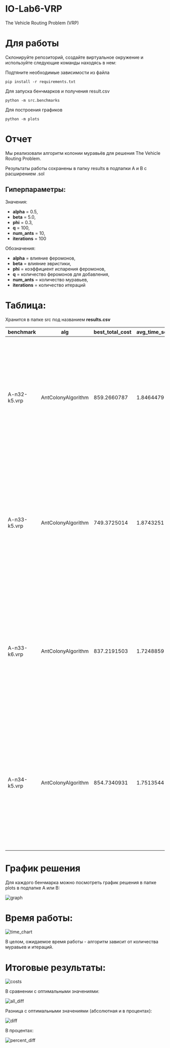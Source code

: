 # IO-Lab6-VRP

The Vehicle Routing Problem (VRP)

# Для работы

Склонируйте репозиторий, создайте виртуальное окружение и используйте следующие команды находясь в нем:

Подтяните необходимые зависимости из файла
```
pip install -r requirements.txt
```

Для запуска бенчмарков и получения result.csv
```
python -m src.benchmarks
```

Для построения графиков
```
python -m plots
```

# **Отчет**

Мы реализовали алгоритм колонии муравьёв для решения The Vehicle Routing Problem.

Результаты работы сохранены в папку results в подпапки A и B с расширением .sol

## Гиперпараметры: 

Значения:
- **alpha** = 0.5, 
- **beta** = 5.0, 
- **phi** = 0.3, 
- **q** = 100, 
- **num_ants** = 10, 
- **iterations** = 100

Обозначения:

- **alpha** = влияние феромонов, 
- **beta** = влияние эвристики, 
- **phi** = коэффициент испарения феромонов, 
- **q** = количество феромонов для добавления, 
- **num_ants** = количество муравьев, 
- **iterations** = количество итераций

# **Таблица:**

Хранится в папке src под названием **results.csv**

| benchmark         | alg                 | best_total_cost | avg_time_sec | solution                                                                                                                                                                                                 | optimal_value | diff         | percent_diff  |
|-------------------|---------------------|------------------|--------------|----------------------------------------------------------------------------------------------------------------------------------------------------------------------------------------------------------|---------------|--------------|---------------|
| A-n32-k5.vrp      | AntColonyAlgorithm  | 859.2660787      | 1.8464479    | [1, 21, 6, 26, 11, 16, 23, 10, 9, 19, 30, 27, 1] [1, 7, 24, 3, 4, 5, 12, 29, 15, 1] [1, 28, 25, 31, 17, 2, 1] [1, 18, 20, 32, 22, 14, 8, 1] [1, 13, 1]                                               | 784           | 75.2660787   | 9.6002651     |
| A-n33-k5.vrp      | AntColonyAlgorithm  | 749.3725014      | 1.8743251    | [1, 23, 24, 29, 19, 12, 32, 22, 1] [1, 3, 33, 14, 9, 8, 27, 6, 13, 1] [1, 11, 28, 31, 26, 5, 21, 1] [1, 16, 10, 18, 4, 17, 30, 2, 1] [1, 25, 7, 20, 15, 1]                                           | 661           | 88.3725014   | 13.3695161    |
| A-n33-k6.vrp      | AntColonyAlgorithm  | 837.2191503      | 1.7248859    | [1, 29, 26, 22, 17, 31, 28, 1] [1, 33, 11, 15, 18, 12, 30, 1] [1, 25, 24, 23, 27, 5, 9, 32, 1] [1, 20, 21, 16, 3, 4, 10, 8, 1] [1, 14, 2, 19, 7, 6, 1] [1, 13, 1]                                    | 742           | 95.2191503   | 12.8327696    |
| A-n34-k5.vrp      | AntColonyAlgorithm  | 854.7340931      | 1.7513544    | [1, 21, 27, 5, 34, 17, 23, 10, 1] [1, 19, 3, 13, 4, 33, 29, 32, 26, 1] [1, 22, 11, 14, 18, 20, 12, 24, 28, 1] [1, 15, 7, 16, 9, 2, 8, 1] [1, 6, 31, 25, 30, 1]                                       | 778           | 76.7340931   | 9.862994      |

# **График решения**

Для каждого бенчмарка можно посмотреть график решения в папке plots в подпапке A или B:

![graph](plots/A/A-n32-k5.png)

# **Время работы:**

![time_chart](plots/execution_time.png)

В целом, ожидаемое время работы - алгоритм зависит от количества муравьев и итераций.

# **Итоговые результаты:**

![costs](plots/costs.png)

В сравнении с оптимальными значениями:

![all_diff](plots/all_diff.png)

Разница с оптимальными значениями (абсолютная и в процентах):

![diff](plots/diff.png)

В процентах:

![percent_diff](plots/percent_diff.png)
